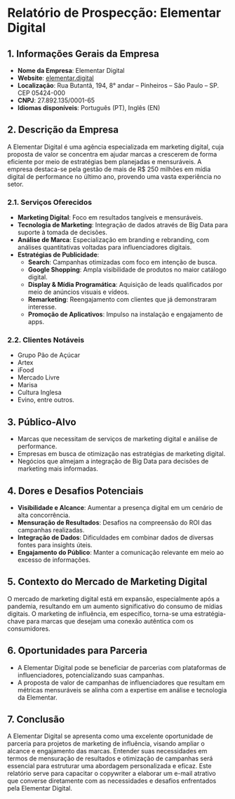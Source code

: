 # Relatório de Prospecção: Elementar Digital

## 1. Informações Gerais da Empresa
- **Nome da Empresa**: Elementar Digital
- **Website**: [elementar.digital](http://www.elementar.digital)
- **Localização**: Rua Butantã, 194, 8° andar – Pinheiros – São Paulo – SP. CEP 05424-000
- **CNPJ**: 27.892.135/0001-65
- **Idiomas disponíveis**: Português (PT), Inglês (EN)
  
## 2. Descrição da Empresa
A Elementar Digital é uma agência especializada em marketing digital, cuja proposta de valor se concentra em ajudar marcas a crescerem de forma eficiente por meio de estratégias bem planejadas e mensuráveis. A empresa destaca-se pela gestão de mais de R$ 250 milhões em mídia digital de performance no último ano, provendo uma vasta experiência no setor.

### 2.1. Serviços Oferecidos
- **Marketing Digital**: Foco em resultados tangíveis e mensuráveis.
- **Tecnologia de Marketing**: Integração de dados através de Big Data para suporte à tomada de decisões.
- **Análise de Marca**: Especialização em branding e rebranding, com análises quantitativas voltadas para influenciadores digitais.
- **Estratégias de Publicidade**:
  - **Search**: Campanhas otimizadas com foco em intenção de busca.
  - **Google Shopping**: Ampla visibilidade de produtos no maior catálogo digital.
  - **Display & Mídia Programática**: Aquisição de leads qualificados por meio de anúncios visuais e vídeos.
  - **Remarketing**: Reengajamento com clientes que já demonstraram interesse.
  - **Promoção de Aplicativos**: Impulso na instalação e engajamento de apps.

### 2.2. Clientes Notáveis
- Grupo Pão de Açúcar
- Artex
- iFood
- Mercado Livre
- Marisa
- Cultura Inglesa
- Evino, entre outros.

## 3. Público-Alvo
- Marcas que necessitam de serviços de marketing digital e análise de performance.
- Empresas em busca de otimização nas estratégias de marketing digital.
- Negócios que almejam a integração de Big Data para decisões de marketing mais informadas.

## 4. Dores e Desafios Potenciais
- **Visibilidade e Alcance**: Aumentar a presença digital em um cenário de alta concorrência.
- **Mensuração de Resultados**: Desafios na compreensão do ROI das campanhas realizadas.
- **Integração de Dados**: Dificuldades em combinar dados de diversas fontes para insights úteis.
- **Engajamento do Público**: Manter a comunicação relevante em meio ao excesso de informações.

## 5. Contexto do Mercado de Marketing Digital
O mercado de marketing digital está em expansão, especialmente após a pandemia, resultando em um aumento significativo do consumo de mídias digitais. O marketing de influência, em específico, torna-se uma estratégia-chave para marcas que desejam uma conexão autêntica com os consumidores.

## 6. Oportunidades para Parceria
- A Elementar Digital pode se beneficiar de parcerias com plataformas de influenciadores, potencializando suas campanhas.
- A proposta de valor de campanhas de influenciadores que resultam em métricas mensuráveis se alinha com a expertise em análise e tecnologia da Elementar.

## 7. Conclusão
A Elementar Digital se apresenta como uma excelente oportunidade de parceria para projetos de marketing de influência, visando ampliar o alcance e engajamento das marcas. Entender suas necessidades em termos de mensuração de resultados e otimização de campanhas será essencial para estruturar uma abordagem personalizada e eficaz. Este relatório serve para capacitar o copywriter a elaborar um e-mail atrativo que converse diretamente com as necessidades e desafios enfrentados pela Elementar Digital.